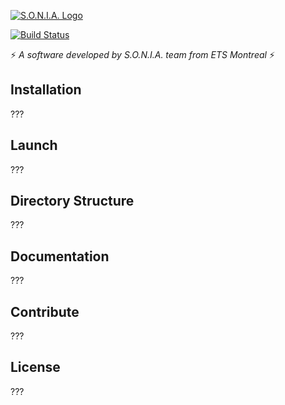 [![S.O.N.I.A. Logo](http://sonia.etsmtl.ca/wp-content/uploads/logo.jpg)](http://sonia.etsmtl.ca/en/)

[![Build Status](https://travis-ci.org/sonia-auv/lib_atlas.svg?branch=develop)](https://travis-ci.org/sonia-auv/lib_atlas)

:zap: *A software developed by S.O.N.I.A. team from ETS Montreal* :zap:

## Installation

???

## Launch

???

## Directory Structure

???

## Documentation

???

## Contribute

???

## License

???
